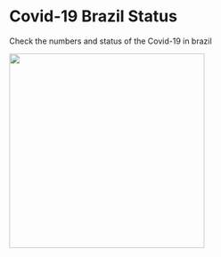 # Covid-19 Brazil Status

Check the numbers and status of the Covid-19 in brazil

<img width="350" alt="" src="https://i.imgur.com/IMzsWtd.png">

